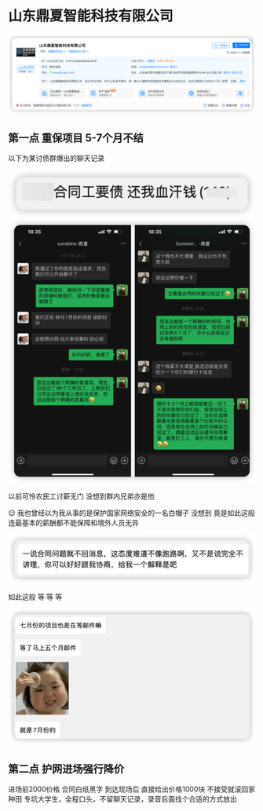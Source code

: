 # 山东鼎夏智能科技有限公司

![](image-3.png)

## 第一点 重保项目 5-7个月不结

以下为某讨债群爆出的聊天记录

![](image.png)
![](iShot_2023-12-01_22.45.25.png)

以前可怜农民工讨薪无门 没想到群内兄弟亦是他

😌 我也曾经以为我从事的是保护国家网络安全的一名白帽子 没想到 竟是如此这般 连最基本的薪酬都不能保障和境外人员无异

![](image-1.png)

如此这般 等 等 等

![](image-2.png)

## 第二点 护网进场强行降价 

进场前2000价格 合同白纸黑字 到达现场后 直接给出价格1000块 不接受就滚回家种田 专坑大学生，全程口头，不留聊天记录，录音后面找个合适的方式放出
